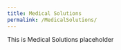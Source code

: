 ```yaml
---
title: Medical Solutions
permalink: /MedicalSolutions/
---
```


This is Medical Solutions placeholder
